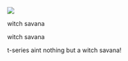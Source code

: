 <!DOCTYPE html>
<html>
<head>
<title>page 1</title>
</head>

<body>
  <img src="https://www.google.com.sg/url?sa=i&source=images&cd=&cad=rja&uact=8&ved=2ahUKEwiv5sTEn-XfAhUBOI8KHRxiD1YQjRx6BAgBEAU&url=https%3A%2F%2Fplus.google.com%2F110296105043821400893&psig=AOvVaw1prFs4TJDBQVqmhrhHr1Ra&ust=1547279522106392">
  <p> witch savana </p>
  <p> witch savana </p>
  <p> t-series aint nothing but a witch savana! </p>
</body>
</html>
